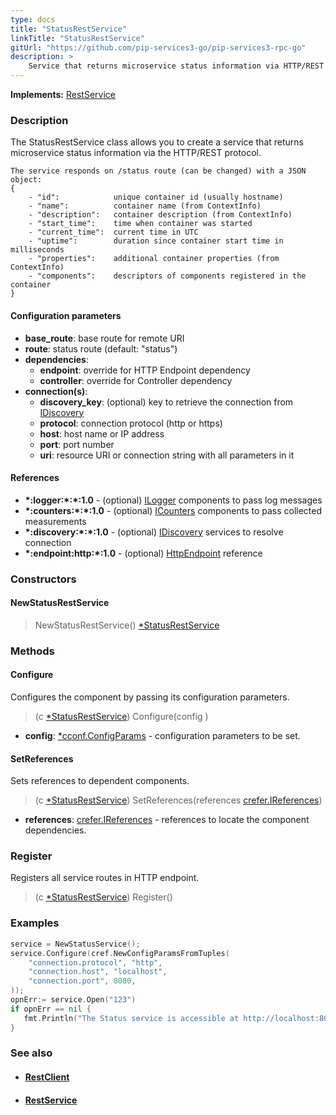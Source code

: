 ```yaml
---
type: docs
title: "StatusRestService"
linkTitle: "StatusRestService"
gitUrl: "https://github.com/pip-services3-go/pip-services3-rpc-go"
description: >
    Service that returns microservice status information via HTTP/REST protocol.
---
```


**Implements:** [RestService](../rest_service)


### Description

The StatusRestService class allows you to create a service that returns microservice status information via the HTTP/REST protocol.

```
The service responds on /status route (can be changed) with a JSON object:
{
    - "id":            unique container id (usually hostname)
    - "name":          container name (from ContextInfo)
    - "description":   container description (from ContextInfo)
    - "start_time":    time when container was started
    - "current_time":  current time in UTC
    - "uptime":        duration since container start time in milliseconds
    - "properties":    additional container properties (from ContextInfo)
    - "components":    descriptors of components registered in the container
}

```

#### Configuration parameters

- **base_route**: base route for remote URI
- **route**: status route (default: "status")
- **dependencies**:
    - **endpoint**: override for HTTP Endpoint dependency
    - **controller**: override for Controller dependency
- **connection(s)**:           
    - **discovery_key**: (optional) key to retrieve the connection from [IDiscovery](../../../components/connect/idiscovery)
    - **protocol**: connection protocol (http or https)
    - **host**: host name or IP address
    - **port**: port number
    - **uri**: resource URI or connection string with all parameters in it


#### References

- **\*:logger:\*:\*:1.0** - (optional) [ILogger](../../../components/log/ilogger) components to pass log messages
- **\*:counters:\*:\*:1.0** - (optional) [ICounters](../../../components/count/icounters) components to pass collected measurements
- **\*:discovery:\*:\*:1.0** - (optional) [IDiscovery](../../../components/connect/idiscovery) services to resolve connection
- **\*:endpoint:http:\*:1.0** - (optional) [HttpEndpoint](../http_endpoint) reference

### Constructors

#### NewStatusRestService

> NewStatusRestService() [*StatusRestService]()

### Methods


#### Configure
Configures the component by passing its configuration parameters.

> (c [*StatusRestService]()) Configure(config )

- **config**: [*cconf.ConfigParams](../../../commons/config/config_params) - configuration parameters to be set.


#### SetReferences
Sets references to dependent components.

> (c [*StatusRestService]()) SetReferences(references [crefer.IReferences](../../../commons/refer/ireferences))

- **references**: [crefer.IReferences](../../../commons/refer/ireferences) - references to locate the component dependencies.

### Register
Registers all service routes in HTTP endpoint.

> (c [*StatusRestService]()) Register()


### Examples

```go
service = NewStatusService();
service.Configure(cref.NewConfigParamsFromTuples(
    "connection.protocol", "http",
    "connection.host", "localhost",
    "connection.port", 8080,
));
opnErr:= service.Open("123")
if opnErr == nil {
   fmt.Println("The Status service is accessible at http://localhost:8080/status");
}
```


### See also
- #### [RestClient](../../clients/rest_client)
- #### [RestService](../rest_service)
